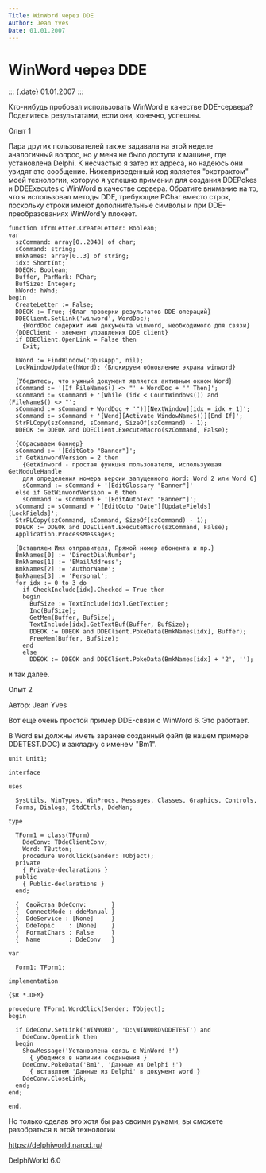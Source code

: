```yaml
---
Title: WinWord через DDE
Author: Jean Yves
Date: 01.01.2007
---
```



WinWord через DDE
=================

::: {.date}
01.01.2007
:::

Кто-нибудь пробовал использовать WinWord в качестве DDE-сервера?
Поделитесь результатами, если они, конечно, успешны.

Опыт 1

Пара других пользователей также задавала на этой неделе аналогичный
вопрос, но у меня не было доступа к машине, где установлена Delphi. К
несчастью я затер их адреса, но надеюсь они увидят это сообщение.
Нижеприведенный код является "экстрактом" моей технологии, которую я
успешно применил для создания DDEPokes и DDEExecutes с WinWord в
качестве сервера. Обратите внимание на то, что я использовал методы DDE,
требующие PChar вместо строк, поскольку строки имеют дополнительные
символы и при DDE-преобразованиях WinWord\'у плохеет.

    function TfrmLetter.CreateLetter: Boolean;
    var
      szCommand: array[0..2048] of char;
      sCommand: string;
      BmkNames: array[0..3] of string;
      idx: ShortInt;
      DDEOK: Boolean;
      Buffer, ParMark: PChar;
      BufSize: Integer;
      hWord: hWnd;
    begin
      CreateLetter := False;
      DDEOK := True; {Флаг проверки результатов DDE-операций}
      DDEClient.SetLink('winword', WordDoc);
        {WordDoc содержит имя документа winword, необходимого для связи}
      {DDEClient - элемент управления DDE client}
      if DDEClient.OpenLink = False then
        Exit;
     
      hWord := FindWindow('OpusApp', nil);
      LockWindowUpdate(hWord); {Блокируем обновление экрана winword}
     
      {Убедитесь, что нужный документ является активным окном Word}
      sCommand := '[If FileName$() <> "' + WordDoc + '" Then]';
      sCommand := sCommand + '[While (idx < CountWindows()) and (FileName$() <> "';
      sCommand := sCommand + WordDoc + '")][NextWindow][idx = idx + 1]';
      sCommand := sCommand + '[Wend][Activate WindowName$()][End If]';
      StrPLCopy(szCommand, sCommand, SizeOf(szCommand) - 1);
      DDEOK := DDEOK and DDEClient.ExecuteMacro(szCommand, False);
     
      {Сбрасываем баннер}
      sCommand := '[EditGoto "Banner"]';
      if GetWinwordVersion = 2 then
        {GetWinword - простая функция пользователя, использующая GetModuleHandle
        для определения номера версии запущенного Word: Word 2 или Word 6}
        sCommand := sCommand + '[EditGlossary "Banner"]'
      else if GetWinwordVersion = 6 then
        sCommand := sCommand + '[EditAutoText "Banner"]';
      sCommand := sCommand + '[EditGoto "Date"][UpdateFields][LockFields]';
      StrPLCopy(szCommand, sCommand, SizeOf(szCommand) - 1);
      DDEOK := DDEOK and DDEClient.ExecuteMacro(szCommand, False);
      Application.ProcessMessages;
     
      {Вставляем Имя отправителя, Прямой номер абонента и пр.}
      BmkNames[0] := 'DirectDialNumber';
      BmkNames[1] := 'EMailAddress';
      BmkNames[2] := 'AuthorName';
      BmkNames[3] := 'Personal';
      for idx := 0 to 3 do
        if CheckInclude[idx].Checked = True then
        begin
          BufSize := TextInclude[idx].GetTextLen;
          Inc(BufSize);
          GetMem(Buffer, BufSize);
          TextInclude[idx].GetTextBuf(Buffer, BufSize);
          DDEOK := DDEOK and DDEClient.PokeData(BmkNames[idx], Buffer);
          FreeMem(Buffer, BufSize);
        end
        else
          DDEOK := DDEOK and DDEClient.PokeData(BmkNames[idx] + '2', '');

и так далее.

Опыт 2

Автор: Jean Yves

Вот еще очень простой пример DDE-связи с WinWord 6. Это работает.

В Word вы должны иметь заранее созданный файл (в нашем примере
DDETEST.DOC) и закладку с именем "Bm1".

    unit Unit1;
     
    interface
     
    uses
     
      SysUtils, WinTypes, WinProcs, Messages, Classes, Graphics, Controls,
      Forms, Dialogs, StdCtrls, DdeMan;
     
    type
     
      TForm1 = class(TForm)
        DdeConv: TDdeClientConv;
        Word: TButton;
        procedure WordClick(Sender: TObject);
      private
        { Private-declarations }
      public
        { Public-declarations }
      end;
     
      {  Свойства DdeConv:       }
      {  ConnectMode : ddeManual }
      {  DdeService : [None]     }
      {  DdeTopic    : [None]    }
      {  FormatChars : False     }
      {  Name        : DdeConv   }
     
    var
     
      Form1: TForm1;
     
    implementation
     
    {$R *.DFM}
     
    procedure TForm1.WordClick(Sender: TObject);
    begin
     
      if DdeConv.SetLink('WINWORD', 'D:\WINWORD\DDETEST') and
        DdeConv.OpenLink then
      begin
        ShowMessage('Установлена связь с WinWord !')
          { убедимся в наличии соединения }
        DdeConv.PokeData('Bm1', 'Данные из Delphi !')
          { вставляем 'Данные из Delphi' в документ word }
        DdeConv.CloseLink;
      end;
    end;
     
    end.

Но только сделав это хотя бы раз своими руками, вы сможете разобраться в
этой технологии

<https://delphiworld.narod.ru/>

DelphiWorld 6.0
